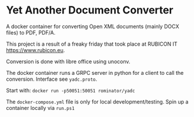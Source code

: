 # Yet Another Document Converter
A docker container for converting Open XML documents (mainly DOCX files) to PDF, PDF/A.

This project is a result of a freaky friday that took place at RUBICON IT https://www.rubicon.eu.

Conversion is done with libre office using unoconv.

The docker container runs a GRPC server in python for a client to call the conversion. Interface see `yadc.proto`.

Start with: `docker run -p50051:50051 rominator/yadc`

The `docker-compose.yml` file is only for local development/testing.
Spin up a container locally via `run.ps1`
